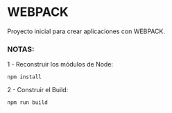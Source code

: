 # WEBPACK

Proyecto inicial para crear aplicaciones con WEBPACK.

### NOTAS:

1 - Reconstruir los módulos de Node:
````
npm install

````

2 - Construir el Build:
````
npm run build

````